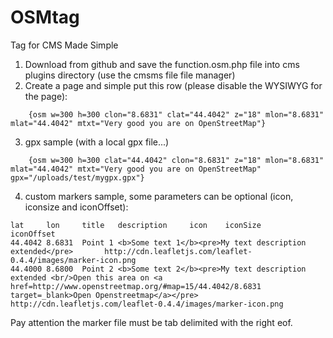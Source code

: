 OSMtag
======

Tag for CMS Made Simple

1) Download from github and save the function.osm.php file into cms plugins directory (use the cmsms file file manager)
2) Create a page and simple put this row (please disable the WYSIWYG for the page):
```
    {osm w=300 h=300 clon="8.6831" clat="44.4042" z="18" mlon="8.6831" mlat="44.4042" mtxt="Very good you are on OpenStreetMap"}
```

3) gpx sample (with a local gpx file...)
```
    {osm w=300 h=300 clat="44.4042" clon="8.6831" z="18" mlon="8.6831" mlat="44.4042" mtxt="Very good you are on OpenStreetMap" gpx="/uploads/test/mygpx.gpx"}
```

4) custom markers sample, some parameters can be optional (icon, iconsize and iconOffset):
```
lat     lon     title   description     icon    iconSize        iconOffset
44.4042 8.6831  Point 1 <b>Some text 1</b><pre>My text description extended</pre>       http://cdn.leafletjs.com/leaflet-0.4.4/images/marker-icon.png
44.4000 8.6800  Point 2 <b>Some text 2</b><pre>My text description extended <br/>Open this area on <a href=http://www.openstreetmap.org/#map=15/44.4042/8.6831 target=_blank>Open Openstreetmap</a></pre>       http://cdn.leafletjs.com/leaflet-0.4.4/images/marker-icon.png
```

Pay attention the marker file must be tab delimited with the right eof.
